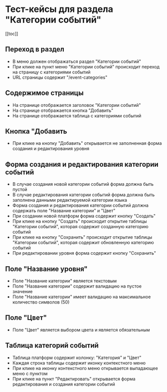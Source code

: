 # Тест-кейсы для раздела "Категории событий"

[[toc]]

## Переход в раздел

- В меню должен отображаться раздел "Категории событий"
- При клике на пункт меню "Категории событий" происходит переход на страницу с категориями событий
- URL страницы содержит "/event-categories"

## Содержимое страницы

- На странице отображается заголовок "Категории событий"
- На страницe отображается кнопка "Добавить"
- На странице отображается таблица с категориями событий

## Кнопка "Добавить

- При клике на кнопку "Добавить" открывается не заполненная форма создания и редактирования уровня

## Форма создания и редактирования категории событий

- В случае создания новой категории событий форма должна быть пустой
- В случае редактирования категории событий форма должна быть заполнена данными редактируемой категории языка
- Форма создания и редактирования категории событий должна содержать поле "Название категории" и "Цвет"
- При создании новой платформ форма содержит кнопку "Создать"
- При клике на кнопку "Создать" происходит открытие таблицы "Категории событий", которая содержит созданную категорию событий
- При клике на кнопку "Сохранить" происходит открытие таблицы "Категории событий", которая содержит обновленную категорию событий
- При редактировании уровня форма содержит кнопку "Сохранить"

## Поле "Название уровня"

- Поле "Название категории" является текстовым
- Поле "Название категории" содержит валидацию на пустое значение
- Поле "Название категории" имеет валидацию на максимальное количество символов (50)

## Поле "Цвет"
- Поле "Цвет" является выбором цвета и является обязательным

## Таблица категорий событий

- Таблица платформ содержит колонку: "Категория" и "Цвет"
- Каждая строка таблицы содержит иконку контекстного меню
- При клике на иконку контекстного меню открывается выпадающее меню с пунктом
- При клике на пункт "Редактировать" открывается форма редактирования и создания категории событий
